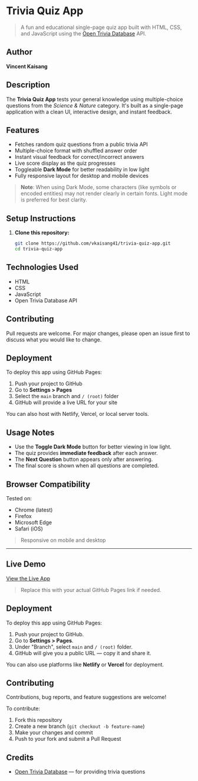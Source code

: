 # Trivia Quiz App

> A fun and educational single-page quiz app built with HTML, CSS, and JavaScript using the [Open Trivia Database](https://opentdb.com/) API.

## Author

**Vincent Kaisang**

## Description

The **Trivia Quiz App** tests your general knowledge using multiple-choice questions from the *Science & Nature* category. It's built as a single-page application with a clean UI, interactive design, and instant feedback.

## Features

- Fetches random quiz questions from a public trivia API
- Multiple-choice format with shuffled answer order
- Instant visual feedback for correct/incorrect answers
- Live score display as the quiz progresses
- Toggleable **Dark Mode** for better readability in low light
- Fully responsive layout for desktop and mobile devices

> **Note**: When using Dark Mode, some characters (like symbols or encoded entities) may not render clearly in certain fonts. Light mode is preferred for best clarity.

## Setup Instructions

1. **Clone this repository:**

   ```bash
   git clone https://github.com/vkaisang41/trivia-quiz-app.git
   cd trivia-quiz-app


## Technologies Used

- HTML
- CSS
- JavaScript
- Open Trivia Database API

## Contributing

Pull requests are welcome. For major changes, please open an issue first to discuss what you would like to change.


## Deployment

To deploy this app using GitHub Pages:

1. Push your project to GitHub
2. Go to **Settings > Pages**
3. Select the `main` branch and `/ (root)` folder
4. GitHub will provide a live URL for your site

  You can also host with Netlify, Vercel, or local server tools.


## Usage Notes

- Use the **Toggle Dark Mode** button for better viewing in low light.
- The quiz provides **immediate feedback** after each answer.
- The **Next Question** button appears only after answering.
- The final score is shown when all questions are completed.


## Browser Compatibility

Tested on:

- Chrome (latest)
- Firefox
- Microsoft Edge
- Safari (iOS)

> Responsive on mobile and desktop

---

## Live Demo

[View the Live App](https://vkaisang41.github.io/trivia-quiz-app)

> Replace this with your actual GitHub Pages link if needed.

## Deployment

To deploy this app using GitHub Pages:

1. Push your project to GitHub.
2. Go to **Settings > Pages**.
3. Under "Branch", select `main` and `/ (root)` folder.
4. GitHub will give you a public URL — copy it and share it.

You can also use platforms like **Netlify** or **Vercel** for deployment.


## Contributing

Contributions, bug reports, and feature suggestions are welcome!

To contribute:

1. Fork this repository
2. Create a new branch (`git checkout -b feature-name`)
3. Make your changes and commit
4. Push to your fork and submit a Pull Request


## Credits

- [Open Trivia Database](https://opentdb.com/) — for providing trivia questions








